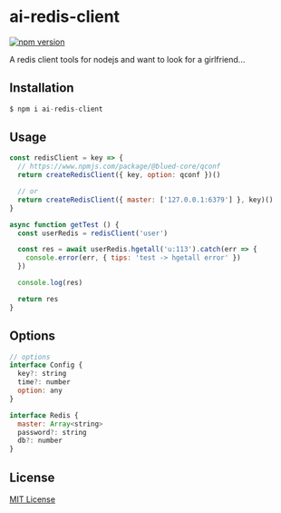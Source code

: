 # ai-redis-client

[![npm version][npm-image]][npm-url]

A redis client tools for nodejs and want to look for a girlfriend...

## Installation

``` js
$ npm i ai-redis-client
```

## Usage

``` js
const redisClient = key => {
  // https://www.npmjs.com/package/@blued-core/qconf
  return createRedisClient({ key, option: qconf })()

  // or
  return createRedisClient({ master: ['127.0.0.1:6379'] }, key)()
}

async function getTest () {
  const userRedis = redisClient('user')

  const res = await userRedis.hgetall('u:113').catch(err => {
    console.error(err, { tips: 'test -> hgetall error' })
  })

  console.log(res)

  return res
}
```

## Options

```js
// options
interface Config {
  key?: string
  time?: number
  option: any
}

interface Redis {
  master: Array<string>
  password?: string
  db?: number
}
```

## License

[MIT License](http://www.opensource.org/licenses/mit-license.php)

[npm-image]: https://img.shields.io/npm/v/ai-redis-client.svg?style=flat-square
[npm-url]: https://npmjs.org/package/ai-redis-client
